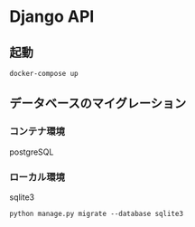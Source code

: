 # Django API
## 起動
```
docker-compose up
```

## データベースのマイグレーション
### コンテナ環境
postgreSQL
### ローカル環境
sqlite3
```
python manage.py migrate --database sqlite3
```